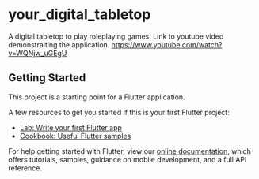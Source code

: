 # your_digital_tabletop

A digital tabletop to play roleplaying games.
Link to youtube video demonstraiting the application.
https://www.youtube.com/watch?v=WQNjw_uGEgU

## Getting Started

This project is a starting point for a Flutter application.

A few resources to get you started if this is your first Flutter project:

- [Lab: Write your first Flutter app](https://flutter.dev/docs/get-started/codelab)
- [Cookbook: Useful Flutter samples](https://flutter.dev/docs/cookbook)

For help getting started with Flutter, view our
[online documentation](https://flutter.dev/docs), which offers tutorials,
samples, guidance on mobile development, and a full API reference.
